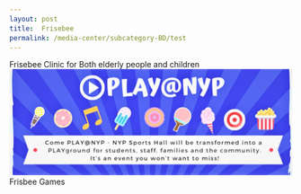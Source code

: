 ```yaml
---
layout: post
title:  Frisebee  
permalink: /media-center/subcategory-BD/test
---
```

Frisebee Clinic for Both elderly people and children
![](/images/banners.jpg)
Frisbee Games



